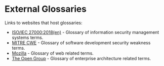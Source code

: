 # External Glossaries

Links to websites that host glossaries:

* [ISO/IEC 27000:2018(en)](https://www.iso.org/obp/ui/#iso:std:iso-iec:27000:ed-5:v1:en:en/) - Glossary of information security management systems terms.
* [MITRE CWE](https://cwe.mitre.org/data/definitions/699.html) - Glossary of software development security weakness terms.
* [Mozilla](https://developer.mozilla.org/en-US/docs/Glossary) - Glossary of web related terms.
* [The Open Group](https://pubs.opengroup.org/togaf-standard/introduction/chap04.html) - Glossary of enterprise architecture related terms.
